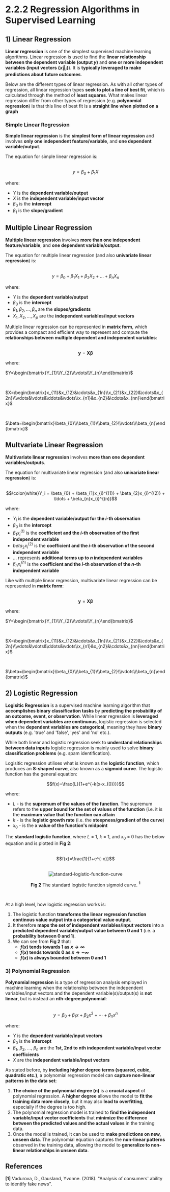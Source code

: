 # 2.2.2 Regression Algorithms in Supervised Learning

## 1) Linear Regression

**Linear regression** is one of the simplest supervised machine learning algorithms. Linear regression is used to find the **linear relationship between the dependent variable (output $`y`$)** and **one or more independent variables (input vectors {$`\vec{x}_i`$}**). It is **typically leveraged to make predictions about future outcomes**.

Below are the different types of linear regression. As with all other types of regression, all linear regression types **seek to plot a line of best fit**, which is calculated through the method of **least squares**. What makes linear regression differ from other types of regression (e.g. **polynomial regression**) is that this line of best fit is a **straight line when plotted on a graph**

### Simple Linear Regression 

**Simple linear regression** is the **simplest form of linear regression** and involves **only one independent feature/variable**, and **one dependent variable/output**.

The equation for simple linear regression is:
<br>
<br>

$$y = \beta_0 + \beta_1 X$$

where:
- $`Y`$ is the **dependent variable/output**
- $`X`$ is the **independent variable/input vector**
- $`\beta_0`$ is the **intercept**
- $`\beta_1`$ is the **slope/gradient**


## Multiple Linear Regression

**Multiple linear regression** involves **more than one independent feature/variable**, and **one dependent variable/output**.

The equation for multiple linear regression (and also **univariate linear regression**) is:
<br>
<br>

$$y = \beta_0 + \beta_1 X_1 + \beta_2 X_2 + \ldots + \beta_n X_n$$

where:
* $`Y`$ is the **dependent variable/output**
* $`\beta_0`$ is the **intercept**
* $`\beta_1, \beta_2, \ldots, \beta_n`$ are the **slopes/gradients**
* $`{X_1, X_2, \ldots, X_p}`$ are the **independent variables/input vectors**

Multiple linear regression can be represented in **matrix form**, which provides a compact and efficient way to represent and compute the **relationships between multiple dependent and independent variables**:
<br>
<br>

$$\mathbf{y}=\mathbf{X}\boldsymbol{\beta}$$

where:

$`Y=\begin{bmatrix}Y_{1}\\Y_{2}\\\vdots\\Y_{n}\end{bmatrix}`$

<br>

$`X=\begin{bmatrix}x_{11}&x_{12}&\cdots&x_{1n}\\x_{21}&x_{22}&\cdots&x_{2n}\\\vdots&\vdots&\ddots&\vdots\\x_{n1}&x_{n2}&\cdots&x_{nn}\end{bmatrix}`$

<br>

$`\beta=\begin{bmatrix}\beta_{0}\\\beta_{1}\\\beta_{2}\\\vdots\\\beta_{n}\end{bmatrix}`$


## Multvariate Linear Regression

**Multivariate linear regression** involves **more than one dependent variables/outputs**.

The equation for multivariate linear regression (and also **univariate linear regression**) is:
<br>
<br>

$$\color{white}Y_i = \beta_{0} + \beta_{1}x_{i}^{(1)} + \beta_{2}x_{i}^{(2)} + \ldots + \beta_{n}x_{i}^{(n)}$$

where:
* $`Y_i`$ is the **dependent variable/output for the *i*-th observation**
* $`\beta_{0}`$ is the **intercept**
* $`\beta_{1}x_{i}^{(1)}`$ is the **coefficient and the *i*-th observation of the first independent variable**
* $`beta_{2}x_{i}^{(2)}`$ is the **coefficient and the *i*-th observation of the second independent variable**
* $`\ldots`$ represents **additional terms up to *n* independent variables**
* $`\beta_{n}x_{i}^{(n)}`$ is the **coefficient and the *i*-th observation of the *n*-th independent variable**


Like with multiple linear regression, multivariate linear regression can be represented in **matrix form**:
<br>
<br>

$$\mathbf{y}=\mathbf{X}\boldsymbol{\beta}$$

where:


$`Y=\begin{bmatrix}Y_{1}\\Y_{2}\\\vdots\\Y_{n}\end{bmatrix}`$

<br>

$`X=\begin{bmatrix}x_{11}&x_{12}&\cdots&x_{1n}\\x_{21}&x_{22}&\cdots&x_{2n}\\\vdots&\vdots&\ddots&\vdots\\x_{n1}&x_{n2}&\cdots&x_{nn}\end{bmatrix}`$

<br>

$`\beta=\begin{bmatrix}\beta_{0}\\\beta_{1}\\\beta_{2}\\\vdots\\\beta_{n}\end{bmatrix}`$

## 2) Logistic Regression

**Logisitic Regression** is a supervised machine learning algorithm that **accomplishes binary classification tasks** by **predicting the probability of an outcome, event, or observation**. While linear regression is **leveraged when dependent variables are continuous**, logistic regression is selected when the **dependent variables are categorical**, meaning they have **binary outputs** (e.g. 'true' and 'false', 'yes' and 'no' etc.).

While both linear and logistic regression seek to **understand relationships between data inputs** logistic regression is mainly used to solve **binary classification problems** (e.g. spam identification).

Logisitic regression utilises what is known as the **logistic function**, which produces an **S-shaped curve**, also known as a **sigmoid curve**. The logistic function has the general equation:

$$f(x)=\frac{L}{1+e^{-k(x-x_{0})}}$$

where:
* $`L`$ - is the **supremum of the values of the function**. The supremum refers to the **upper bound for the set of values of the function** (i.e. it is the **maximum value that the function can attain**
* $`k`$ - is the **logistic growth rate** (i.e. the **steepness/gradient of the curve**)
* $`x_{0}`$ - is the **x value of the function's midpoint**


The **standard logistic function**, where $`L`$ = 1, $`k`$ = 1, and $`x_{0}`$ = 0 has the below equation and is plotted in **Fig 2**:
<br>
<br>

$$f(x)=\frac{1}{1+e^{-x}}$$

<br>
  <div align="center">
    <img src="https://github.com/c-vandenberg/machine-learning-in-drug-discovery/assets/60201356/ef0af9b3-c922-4160-89e3-d14949569d01", alt="standard-logistic-function-curve"/>
    <p>
      <b>Fig 2</b> The standard logistic function sigmoid curve. <b><sup>1</sup></b>
    </p>
  </div>
 <br>

At a high level, how logistic regression works is:
1. The logistic function **transforms the linear regression function continous value output into a categorical value output**. 
2. It therefore **maps the set of independent variables/input vectors** into a **predicted dependent variable/output value between 0 and 1** (i.e. a **probability between 0 and 1**).
3. We can see from **Fig 2** that:
    * **$`f({x})`$ tends towards 1 as $x \to \infty$**
    * **$`f({x})`$ tends towards 0 as $x \to -\infty$**
    * **$`f({x})`$ is always bounded between 0 and 1**

### 3) Polynomial Regression

**Polynomial regression** is a type of regression analysis employed in machine learning when the relationship between the independent variables/input vectors and the dependent variable(s)/output(s) is **not linear**, but is instead an **nth-degree polynomial**:
<br>
<br>

$$y=\beta_0+\beta_1x+\beta_2x^2+\cdots+\beta_nx^n$$

where:
* $`Y`$ is the **dependent variable/input vectors**
* $`\beta_0`$ is the **intercept**
* $`\beta_1,\ \beta_2,\ \ldots,\ \beta_n`$ are the **1st, 2nd to nth independent variable/input vector coefficients**
* $`X`$ are the **independent variable/input vectors**

As stated before, by **including higher degree terms (squared, cubic, quadratic etc.)**, a polynomial regression model can **capture non-linear patterns in the data set**:
1. **The choice of the polynomial degree (n)** is a **crucial aspect** of polynomial regression. A **higher degree** allows the model to **fit the training data more closely**, but it may also **lead to overfitting**, especially if the degree is too high.
2. The polynomial regression model is trained to **find the independent variable/input vector coefficients** that **minimize the difference between the predicted values and the actual values** in the training data.
3. Once the model is trained, it can be used to **make predictions on new, unseen data**. The polynomial equation captures the **non-linear patterns** observed in the training data, allowing the model to **generalize to non-linear relationships in unseen data**.

## References
 **[1]** Vadurova, D., Gausland, Yvonne. (2018). "Analysis of consumers' ability to identify fake news". <br><br>
